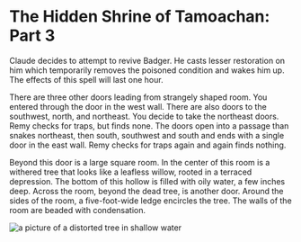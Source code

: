 # The Hidden Shrine of Tamoachan: Part 3

Claude decides to attempt to revive Badger. He casts lesser restoration on him which temporarily removes the poisoned condition and wakes him up. The effects of this spell will last one hour.

There are three other doors leading from strangely shaped room. You entered through the door in the west wall. There are also doors to the southwest, north, and northeast. You decide to take the northeast doors. Remy checks for traps, but finds none. The doors open into a passage than snakes northeast, then south, southwest and south and ends with a single door in the east wall. Remy checks for traps again and again finds nothing.

Beyond this door is a large square room. In the center of this room is a withered tree that looks like a leafless willow, rooted in a terraced depression. The bottom of this hollow is filled with oily water, a few inches deep. Across the room, beyond the dead tree, is another door. Around the sides of the room, a five-foot-wide ledge encircles the tree. The walls of the room are beaded with condensation.

![a picture of a distorted tree in shallow water](https://media-waterdeep.cursecdn.com/attachments/thumbnails/2/115/300/360/totyp-03-10.png "The withered tree")

